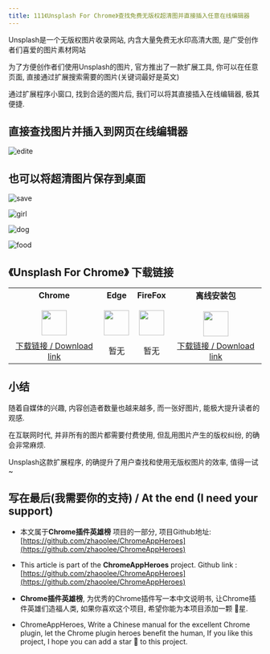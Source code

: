 ```yaml
---
title: 111《Unsplash For Chrome》查找免费无版权超清图并直接插入任意在线编辑器
---
```


Unsplash是一个无版权图片收录网站, 内含大量免费无水印高清大图, 是广受创作者们喜爱的图片素材网站



为了方便创作者们使用Unsplash的图片, 官方推出了一款扩展工具, 你可以在任意页面, 直接通过扩展搜索需要的图片(关键词最好是英文)



通过扩展程序小窗口, 找到合适的图片后, 我们可以将其直接插入在线编辑器, 极其便捷.





## 直接查找图片并插入到网页在线编辑器



![edite](https://cdn.fangyuanxiaozhan.com/assets/1626916076862smBb07sZ.gif)



## 也可以将超清图片保存到桌面



![save](https://cdn.fangyuanxiaozhan.com/assets/1626916624430MB0iPiGK.gif)



![girl](https://cdn.fangyuanxiaozhan.com/assets/16269171547180sGPmD66.jpeg)



![dog](https://cdn.fangyuanxiaozhan.com/assets/16269172058142b31nMTE.jpeg)



![food](https://cdn.fangyuanxiaozhan.com/assets/1626917216926cHZDey5z.jpeg)




## 《Unsplash For Chrome》 下载链接

<table style="table-layout: fixed;">
<tbody>
<tr>
<td><div style="text-align: center;"><div style="font-weight: bold">Chrome</div><br/><div style="text-align: center;"><img  style="width:50px; height:auto;" src="https://www.v2fy.com/asset/0i/ChromeAppHeroes/page/001_markdown_here.assets/chromeappheroes-chrome-icon.png"/></div></div></td>
<td><div style="text-align: center;" ><div style="font-weight: bold">Edge</div><br/><div><img style="width:50px; height:auto;" src="https://www.v2fy.com/asset/0i/ChromeAppHeroes/page/001_markdown_here.assets/chromeappheroes-edge-icon.png"/></div></div></td>
<td><div style="text-align: center;" ><div style="font-weight: bold">FireFox</div><br/><div style="text-align: center;"><img  style="width:50px; height:auto;" src="https://www.v2fy.com/asset/0i/ChromeAppHeroes/page/001_markdown_here.assets/chromeappheroes-firefox-icon.png"/></div></div></td>
<td><div style="text-align: center;" ><div style="font-weight: bold">离线安装包</div><br/><div style="text-align: center;"><img  style="width:50px; height:auto;" src="https://www.v2fy.com/asset/0i/ChromeAppHeroes/page/001_markdown_here.assets/chromeappheroes-github-download.png"/></div></div></td>
</tr>
<tr>
<td>
<div style="text-align: center;">
<a  href="https://chrome.google.com/webstore/detail/unsplash-for-chrome/hliiefogghiapfajokakaehafbdpokgh">下载链接 / Download link</a>
</div>
</td>
<td>
<div style="text-align: center;">
暂无
</div>
</td>
<td>
<div style="text-align: center;">
暂无
</div>
</td>
<td>
<div style="text-align: center;"><a  href="https://cdn.jsdelivr.net/gh/zhaoolee/ChromeAppHeroes/backup/111-unsplash-for-chrome.zip">下载链接 / Download link</a></div>
</td>
</tr>
</tbody>
</table>











## 小结



随着自媒体的兴趣, 内容创造者数量也越来越多, 而一张好图片, 能极大提升读者的观感. 

在互联网时代, 并非所有的图片都需要付费使用, 但乱用图片产生的版权纠纷, 的确会非常麻烦.

Unsplash这款扩展程序, 的确提升了用户查找和使用无版权图片的效率, 值得一试~ 



## 写在最后(我需要你的支持) / At the end (I need your support)

- 本文属于**Chrome插件英雄榜** 项目的一部分, 项目Github地址: [https://github.com/zhaoolee/ChromeAppHeroes](https://github.com/zhaoolee/ChromeAppHeroes)


- This article is part of the **ChromeAppHeroes** project. Github link : [https://github.com/zhaoolee/ChromeAppHeroes](https://github.com/zhaoolee/ChromeAppHeroes) 

- **Chrome插件英雄榜**, 为优秀的Chrome插件写一本中文说明书, 让Chrome插件英雄们造福人类, 如果你喜欢这个项目, 希望你能为本项目添加一颗 🌟星.

- ChromeAppHeroes, Write a Chinese manual for the excellent Chrome plugin, let the Chrome plugin heroes benefit the human, If you like this project, I hope you can add a star 🌟 to this project.

